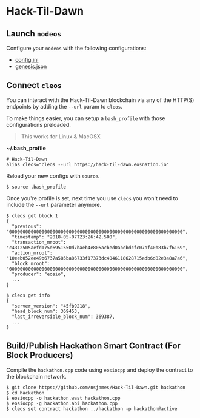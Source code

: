 # Hack-Til-Dawn

## Launch `nodeos`

Configure your `nodeos` with the following configurations:

- [config.ini](https://raw.githubusercontent.com/nsjames/Hack-Til-Dawn/master/config.ini)
- [genesis.json](https://raw.githubusercontent.com/nsjames/Hack-Til-Dawn/master/genesis.json)

## Connect `cleos`

You can interact with the Hack-Til-Dawn blockchain via any of the HTTP(S) endpoints by adding the `--url` param to `cleos`.

To make things easier, you can setup a `bash_profile` with those configurations preloaded.

> This works for Linux & MacOSX

**~/.bash_profile**

```
# Hack-Til-Dawn
alias cleos="cleos --url https://hack-til-dawn.eosnation.io"
```

Reload your new configs with `source`.

```
$ source .bash_profile
```

Once you're profile is set, next time you use `cleos` you won't need to include the `--url` parameter anymore.

```
$ cleos get block 1
{
  "previous": "0000000000000000000000000000000000000000000000000000000000000000",
  "timestamp": "2018-05-07T23:26:42.500",
  "transaction_mroot": "c4312505aefd175d6951550d7baeb4e805acbed0abebdcfc07af40b83b7f6169",
  "action_mroot": "10eeb052ee49b6737a585ba86733f17373dc4046118628715adb6d82e3a8a7a6",
  "block_mroot": "0000000000000000000000000000000000000000000000000000000000000000",
  "producer": "eosio",
  ...
}

$ cleos get info
{
  "server_version": "45fb9218",
  "head_block_num": 369453,
  "last_irreversible_block_num": 369387,
  ...
}
```

## Build/Publish Hackathon Smart Contract (For Block Producers)

Compile the `hackathon.cpp` code using `eosiocpp` and deploy the contract to the blockchain network.

```
$ git clone https://github.com/nsjames/Hack-Til-Dawn.git hackathon
$ cd hackathon
$ eosiocpp -o hackathon.wast hackathon.cpp
$ eosiocpp -g hackathon.abi hackathon.cpp
$ cleos set contract hackathon ../hackathon -p hackathon@active
```
